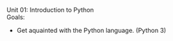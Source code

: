 Unit 01: Introduction to Python
<br>
Goals:
<br>
<ul>
<li>Get aquainted with the Python language. (Python 3)</li>
</ul>
